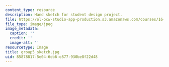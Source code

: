 ```yaml
---
content_type: resource
description: Hand sketch for student design project.
file: https://ol-ocw-studio-app-production.s3.amazonaws.com/courses/16-810-engineering-design-and-rapid-prototyping-january-iap-2005/858788175e046eb6e877930be8f22d48_group5_sketch.jpg
file_type: image/jpeg
image_metadata:
  caption: ''
  credit: ''
  image-alt: ''
resourcetype: Image
title: group5_sketch.jpg
uid: 85878817-5e04-6eb6-e877-930be8f22d48
---
```

